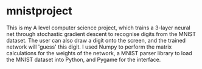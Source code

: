 # mnistproject
This is my A level computer science project, which trains a 3-layer neural net through stochastic gradient descent to recognise digits from the MNIST dataset. The user can also draw a digit onto the screen, and the trained network will 'guess' this digit.
I used Numpy to perform the matrix calculations for the weights of the network, a MNIST parser library to load the MNIST dataset into Python, and Pygame for the interface.
